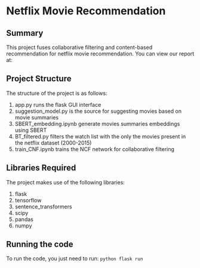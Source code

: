 # Netflix Movie Recommendation

## Summary
This project fuses collaborative filtering and content-based recommendation for netflix movie recommendation. You can view our report at: 

## Project Structure
The structure of the project is as follows:

1. app.py runs the flask GUI interface
2. suggestion_model.py is the source for suggesting movies based on movie summaries
3. SBERT_embedding.ipynb generate movies summaries embeddings using SBERT
4. BT_filtered.py filters the watch list with the only the movies present in the netflix dataset (2000-2015)
5. train_CNF.ipynb trains the NCF network for collaborative filtering

## Libraries Required
The project makes use of the following libraries:
1. flask
2. tensorflow
3. sentence_transformers
4. scipy
5. pandas
6. numpy

## Running the code
To run the code, you just need to run:
```python flask run```
